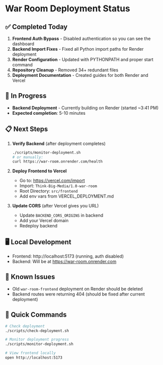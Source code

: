 # War Room Deployment Status

## ✅ Completed Today

1. **Frontend Auth Bypass** - Disabled authentication so you can see the dashboard
2. **Backend Import Fixes** - Fixed all Python import paths for Render deployment
3. **Render Configuration** - Updated with PYTHONPATH and proper start command
4. **Repository Cleanup** - Removed 34+ redundant files
5. **Deployment Documentation** - Created guides for both Render and Vercel

## 🔄 In Progress

- **Backend Deployment** - Currently building on Render (started ~3:41 PM)
- **Expected completion**: 5-10 minutes

## 📋 Next Steps

1. **Verify Backend** (after deployment completes)
   ```bash
   ./scripts/monitor-deployment.sh
   # or manually:
   curl https://war-room.onrender.com/health
   ```

2. **Deploy Frontend to Vercel**
   - Go to: https://vercel.com/import
   - Import: `Think-Big-Media/1.0-war-room`
   - Root Directory: `src/frontend`
   - Add env vars from VERCEL_DEPLOYMENT.md

3. **Update CORS** (after Vercel gives you URL)
   - Update `BACKEND_CORS_ORIGINS` in backend
   - Add your Vercel domain
   - Redeploy backend

## 🖥️ Local Development

- Frontend: http://localhost:5173 (running, auth disabled)
- Backend: Will be at https://war-room.onrender.com

## 🚨 Known Issues

- Old `war-room-frontend` deployment on Render should be deleted
- Backend routes were returning 404 (should be fixed after current deployment)

## 📝 Quick Commands

```bash
# Check deployment
./scripts/check-deployment.sh

# Monitor deployment progress
./scripts/monitor-deployment.sh

# View frontend locally
open http://localhost:5173
```